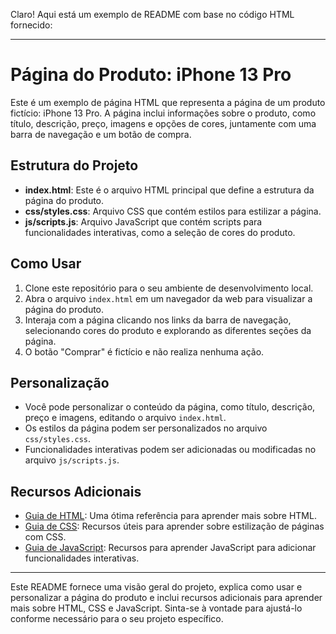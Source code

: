 Claro! Aqui está um exemplo de README com base no código HTML fornecido:

---

# Página do Produto: iPhone 13 Pro

Este é um exemplo de página HTML que representa a página de um produto fictício: iPhone 13 Pro. A página inclui informações sobre o produto, como título, descrição, preço, imagens e opções de cores, juntamente com uma barra de navegação e um botão de compra.

## Estrutura do Projeto

- **index.html**: Este é o arquivo HTML principal que define a estrutura da página do produto.
- **css/styles.css**: Arquivo CSS que contém estilos para estilizar a página.
- **js/scripts.js**: Arquivo JavaScript que contém scripts para funcionalidades interativas, como a seleção de cores do produto.

## Como Usar

1. Clone este repositório para o seu ambiente de desenvolvimento local.
2. Abra o arquivo `index.html` em um navegador da web para visualizar a página do produto.
3. Interaja com a página clicando nos links da barra de navegação, selecionando cores do produto e explorando as diferentes seções da página.
4. O botão "Comprar" é fictício e não realiza nenhuma ação.

## Personalização

- Você pode personalizar o conteúdo da página, como título, descrição, preço e imagens, editando o arquivo `index.html`.
- Os estilos da página podem ser personalizados no arquivo `css/styles.css`.
- Funcionalidades interativas podem ser adicionadas ou modificadas no arquivo `js/scripts.js`.

## Recursos Adicionais

- [Guia de HTML](https://www.w3schools.com/html/default.asp): Uma ótima referência para aprender mais sobre HTML.
- [Guia de CSS](https://www.w3schools.com/css/default.asp): Recursos úteis para aprender sobre estilização de páginas com CSS.
- [Guia de JavaScript](https://www.w3schools.com/js/default.asp): Recursos para aprender JavaScript para adicionar funcionalidades interativas.

---

Este README fornece uma visão geral do projeto, explica como usar e personalizar a página do produto e inclui recursos adicionais para aprender mais sobre HTML, CSS e JavaScript. Sinta-se à vontade para ajustá-lo conforme necessário para o seu projeto específico.
